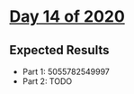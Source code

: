 # [Day 14 of 2020](https://adventofcode.com/2020/day/14)

## Expected Results

- Part 1: 5055782549997
- Part 2: TODO
